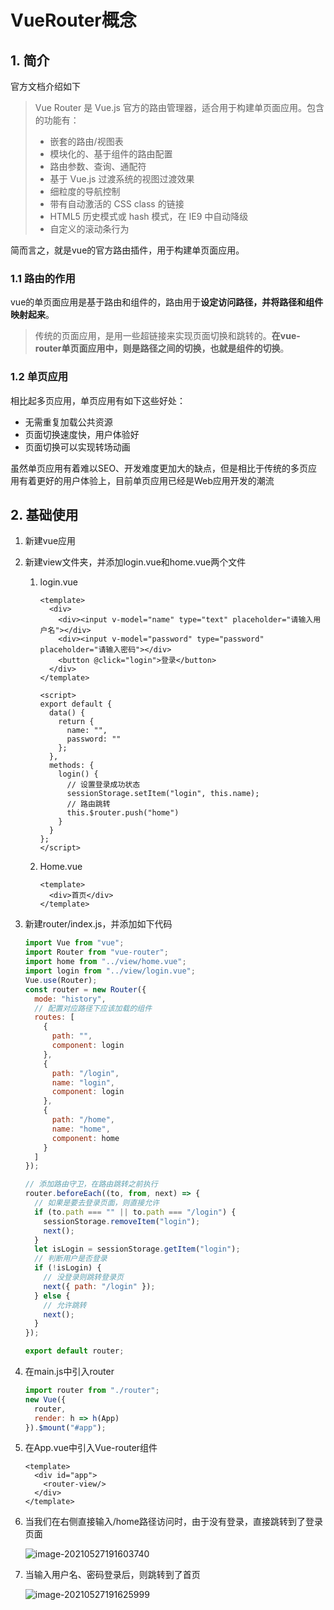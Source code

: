 # VueRouter概念

## 1. 简介

官方文档介绍如下

> Vue Router 是  Vue.js 官方的路由管理器，适合用于构建单页面应用。包含的功能有：
>
> - 嵌套的路由/视图表
> - 模块化的、基于组件的路由配置
> - 路由参数、查询、通配符
> - 基于 Vue.js 过渡系统的视图过渡效果
> - 细粒度的导航控制
> - 带有自动激活的 CSS class 的链接
> - HTML5 历史模式或 hash 模式，在 IE9 中自动降级
> - 自定义的滚动条行为

简而言之，就是vue的官方路由插件，用于构建单页面应用。

### 1.1 路由的作用

vue的单页面应用是基于路由和组件的，路由用于**设定访问路径，并将路径和组件映射起来**。

> 传统的页面应用，是用一些超链接来实现页面切换和跳转的。**在vue-router单页面应用中，则是路径之间的切换，也就是组件的切换**。

### 1.2 单页应用

相比起多页应用，单页应用有如下这些好处：

- 无需重复加载公共资源
- 页面切换速度快，用户体验好
- 页面切换可以实现转场动画

虽然单页应用有着难以SEO、开发难度更加大的缺点，但是相比于传统的多页应用有着更好的用户体验上，目前单页应用已经是Web应用开发的潮流

## 2. 基础使用

1. 新建vue应用

2. 新建view文件夹，并添加login.vue和home.vue两个文件

   1. login.vue

      ```vue
      <template>
        <div>
          <div><input v-model="name" type="text" placeholder="请输入用户名"></div>
          <div><input v-model="password" type="password" placeholder="请输入密码"></div>
          <button @click="login">登录</button>
        </div>
      </template>
      
      <script>
      export default {
        data() {
          return {
            name: "",
            password: ""
          };
        },
        methods: {
          login() {
            // 设置登录成功状态
            sessionStorage.setItem("login", this.name);
            // 路由跳转
            this.$router.push("home")
          }
        }
      };
      </script>
      ```

   2. Home.vue

      ```vue
      <template>
        <div>首页</div>
      </template>
      ```

3. 新建router/index.js，并添加如下代码

   ```js
   import Vue from "vue";
   import Router from "vue-router";
   import home from "../view/home.vue";
   import login from "../view/login.vue";
   Vue.use(Router);
   const router = new Router({
     mode: "history",
     // 配置对应路径下应该加载的组件
     routes: [
       {
         path: "",
         component: login
       },
       {
         path: "/login",
         name: "login",
         component: login
       },
       {
         path: "/home",
         name: "home",
         component: home
       }
     ]
   });
   
   // 添加路由守卫，在路由跳转之前执行
   router.beforeEach((to, from, next) => {
     // 如果是要去登录页面，则直接允许
     if (to.path === "" || to.path === "/login") {
       sessionStorage.removeItem("login");
       next();
     }
     let isLogin = sessionStorage.getItem("login");
     // 判断用户是否登录
     if (!isLogin) {
       // 没登录则跳转登录页
       next({ path: "/login" });
     } else {
       // 允许跳转
       next();
     }
   });
   
   export default router;
   ```

4. 在main.js中引入router

   ```js
   import router from "./router";
   new Vue({
     router,
     render: h => h(App)
   }).$mount("#app");
   ```

5. 在App.vue中引入Vue-router组件

   ```vue
   <template>
     <div id="app">
       <router-view/>
     </div>
   </template>
   ```

6. 当我们在右侧直接输入/home路径访问时，由于没有登录，直接跳转到了登录页面

   ![image-20210527191603740](https://abelsun-1256449468.cos.ap-beijing.myqcloud.com/image/image-20210527191603740.png)

7. 当输入用户名、密码登录后，则跳转到了首页

   ![image-20210527191625999](https://abelsun-1256449468.cos.ap-beijing.myqcloud.com/image/image-20210527191625999.png)

